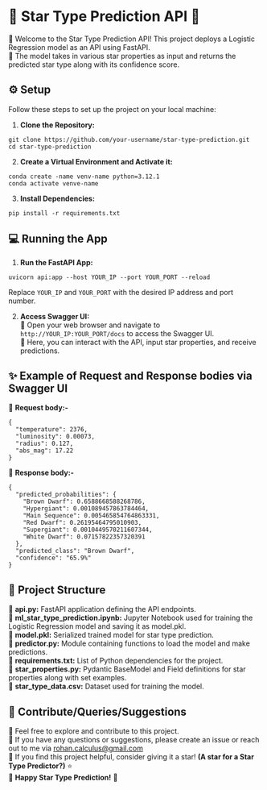 # 🌟 Star Type Prediction API 🌠

🔸 Welcome to the Star Type Prediction API! This project deploys a Logistic Regression model as an API using FastAPI.<br>
🔸 The model takes in various star properties as input and returns the predicted star type along with its confidence score.<br>

## ⚙️ Setup
Follow these steps to set up the project on your local machine:
1. **Clone the Repository:**
```
git clone https://github.com/your-username/star-type-prediction.git
cd star-type-prediction
```
2. **Create a Virtual Environment and Activate it:** 
```
conda create -name venv-name python=3.12.1
conda activate venve-name
```
3. **Install Dependencies:**
```
pip install -r requirements.txt
```

## 💻 Running the App
1. **Run the FastAPI App:**
```
uvicorn api:app --host YOUR_IP --port YOUR_PORT --reload
```
Replace `YOUR_IP` and `YOUR_PORT` with the desired IP address and port number.

2. **Access Swagger UI:**<br>
🔸 Open your web browser and navigate to `http://YOUR_IP:YOUR_PORT/docs` to access the Swagger UI.<br>
🔸 Here, you can interact with the API, input star properties, and receive predictions.

## ✨ Example of Request and Response bodies via Swagger UI

🔸 **Request body:-**
```
{
  "temperature": 2376,
  "luminosity": 0.00073,
  "radius": 0.127,
  "abs_mag": 17.22
}
```

🔸 **Response body:-**
```
{
  "predicted_probabilities": {
    "Brown Dwarf": 0.6588668588268786,
    "Hypergiant": 0.001089457863784464,
    "Main Sequence": 0.005465854764863331,
    "Red Dwarf": 0.26195464795010903,
    "Supergiant": 0.0010449570211607344,
    "White Dwarf": 0.07157822357320391
  },
  "predicted_class": "Brown Dwarf",
  "confidence": "65.9%"
}
```

## 📁 Project Structure
🔸 **api.py:** FastAPI application defining the API endpoints.<br>
🔸 **ml_star_type_prediction.ipynb:** Jupyter Notebook used for training the Logistic Regression model and saving it as model.pkl.<br>
🔸 **model.pkl:** Serialized trained model for star type prediction.<br>
🔸 **predictor.py:** Module containing functions to load the model and make predictions.<br>
🔸 **requirements.txt:** List of Python dependencies for the project.<br>
🔸 **star_properties.py:** Pydantic BaseModel and Field definitions for star properties along with set examples.<br>
🔸 **star_type_data.csv:** Dataset used for training the model.<br>

## 🤝 Contribute/Queries/Suggestions
🔸 Feel free to explore and contribute to this project.<br>
🔸 If you have any questions or suggestions, please create an issue or reach out to me via rohan.calculus@gmail.com<br>
🔸 If you find this project helpful, consider giving it a star! **(A star for a Star Type Predictor?)** ⭐️<br>
🔸 **Happy Star Type Prediction!** 🌌

